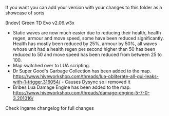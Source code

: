 If you want you can add your version with your changes to this folder as a showcase of sorts

[Indev] Green TD Evo v2.06.w3x

- Static waves are now much easier due to reducing their health, health regen, armour and move speed, some have been reduced significantly. Health has mostly been reduced by 25%, armour by 50%, all waves whose unit had a health regen per second higher than 50 has been reduced to 50 and move speed has been reduced from between 25 to 100.
- Map switched over to LUA scripting.
- Dr Super Good's Garbage Collection has been added to the map. https://www.hiveworkshop.com/threads/lua-obliterate-all-gui-leaks-with-1-trigger.316054/ - Causes Dysync so i removed it
- Bribes Lua Damage Engine has been added to the map. https://www.hiveworkshop.com/threads/damage-engine-5-7-0-3.201016/

Check ingame changelog for full changes
